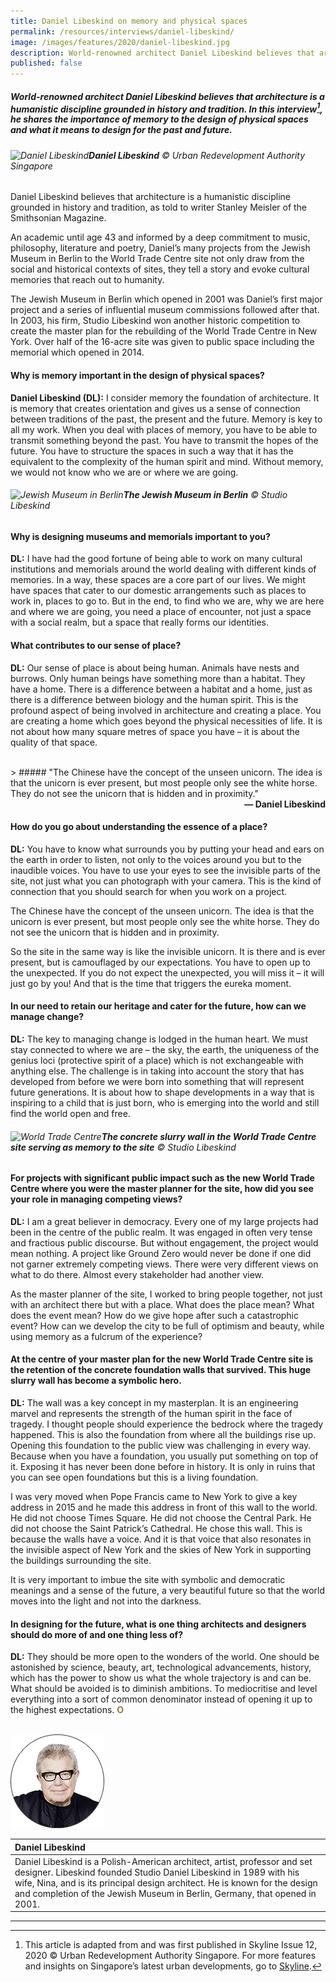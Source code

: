 ```yaml
---
title: Daniel Libeskind on memory and physical spaces
permalink: /resources/interviews/daniel-libeskind/
image: /images/features/2020/daniel-libeskind.jpg
description: World-renowned architect Daniel Libeskind believes that architecture is a humanistic discipline grounded in history and tradition. In this interview, he shares the importance of memory to the design of physical spaces and what it means to design for the past and future.
published: false
---
```


##### World-renowned architect Daniel Libeskind believes that architecture is a humanistic discipline grounded in history and tradition. In this interview[^1], he shares the importance of memory to the design of physical spaces and what it means to design for the past and future.

###### ![Daniel Libeskind](/images/features/2020/daniel-libeskind.jpg/)**Daniel Libeskind** © Urban Redevelopment Authority Singapore

Daniel Libeskind believes that architecture is a humanistic discipline grounded in history and tradition, as told to writer Stanley Meisler of the Smithsonian Magazine. 

An academic until age 43 and informed by a deep commitment to music, philosophy, literature and poetry, Daniel’s many projects from the Jewish Museum in Berlin to the World Trade Centre site not only draw from the social and historical contexts of sites, they tell a story and evoke cultural memories that reach out to humanity. 

The Jewish Museum in Berlin which opened in 2001 was Daniel’s first major project and a series of influential museum commissions followed after that. In 2003, his firm, Studio Libeskind won another historic competition to create the master plan for the rebuilding of the World Trade Centre in New York. Over half of the 16-acre site was given to public space including the memorial which opened in 2014. 

#### **Why is memory important in the design of physical spaces?**

**Daniel Libeskind (DL):** I consider memory the foundation of architecture. It is memory that creates orientation and gives us a sense of connection between traditions of the past, the present and the future. Memory is key to all my work. When you deal with places of memory, you have to be able to transmit something beyond the past. You have to transmit the hopes of the future. You have to structure the spaces in such a way that it has the equivalent to the complexity of the human spirit and mind. Without memory, we would not know who we are or where we are going.

###### ![Jewish Museum in Berlin](/images/features/2020/jewish-museum.jpg/)**The Jewish Museum in Berlin** © Studio Libeskind

#### **Why is designing museums and memorials important to you?**

**DL:** I have had the good fortune of being able to work on many cultural institutions and memorials around the world dealing with different kinds of memories. In a way, these spaces are a core part of our lives. We might have spaces that cater to our domestic arrangements such as places to work in, places to go to. But in the end, to find who we are, why we are here and where we are going, you need a place of encounter, not just a space with a social realm, but a space that really forms our identities.  

#### **What contributes to our sense of place?**

**DL:** Our sense of place is about being human. Animals have nests and burrows. Only human beings have something more than a habitat. They have a home. There is a difference between a habitat and a home, just as there is a difference between biology and the human spirit. This is the profound aspect of being involved in architecture and creating a place. You are creating a home which goes beyond the physical necessities of life. It is not about how many square metres of space you have – it is about the quality of that space. 

<br>
> ##### "The Chinese have the concept of the unseen unicorn. The idea is that the unicorn is ever present, but most people only see the white horse. They do not see the unicorn that is hidden and in proximity."

<div align="right"><b>— Daniel Libeskind</b></div>

#### **How do you go about understanding the essence of a place?**

**DL:** You have to know what surrounds you by putting your head and ears on the earth in order to listen, not only to the voices around you but to the inaudible voices. You have to use your eyes to see the invisible parts of the site, not just what you can photograph with your camera. This is the kind of connection that you should search for when you work on a project.

The Chinese have the concept of the unseen unicorn. The idea is that the unicorn is ever present, but most people only see the white horse. They do not see the unicorn that is hidden and in proximity. 

So the site in the same way is like the invisible unicorn. It is there and is ever present, but is camouflaged by our expectations. You have to open up to the unexpected. If you do not expect the unexpected, you will miss it – it will just go by you! And that is the time that triggers the eureka moment. 

#### **In our need to retain our heritage and cater for the future, how can we manage change?**

**DL:** The key to managing change is lodged in the human heart. We must stay connected to where we are – the sky, the earth, the uniqueness of the genius loci (protective spirit of a place) which is not exchangeable with anything else. The challenge is in taking into account the story that has developed from before we were born into something that will represent future generations. It is about how to shape developments in a way that is inspiring to a child that is just born, who is emerging into the world and still find the world open and free.

###### ![World Trade Centre](/images/features/2020/world-trade-centre.jpg/)**The concrete slurry wall in the World Trade Centre site serving as memory to the site** © Studio Libeskind

#### **For projects with significant public impact such as the new World Trade Centre where you were the master planner for the site, how did you see your role in managing competing views?**

**DL:** I am a great believer in democracy. Every one of my large projects had been in the centre of the public realm. It was engaged in often very tense and fractious public discourse. But without engagement, the project would mean nothing. A project like Ground Zero would never be done if one did not garner extremely competing views. There were very different views on what to do there. Almost every stakeholder had another view. 

As the master planner of the site, I worked to bring people together, not just with an architect there but with a place. What does the place mean? What does the event mean? How do we give hope after such a catastrophic event? How can we develop the city to be full of optimism and beauty, while using memory as a fulcrum of the experience?

#### **At the centre of your master plan for the new World Trade Centre site is the retention of the concrete foundation walls that survived. This huge slurry wall has become a symbolic hero.**

**DL:** The wall was a key concept in my masterplan. It is an engineering marvel and represents the strength of the human spirit in the face of tragedy. I thought people should experience the bedrock where the tragedy happened. This is also the foundation from where all the buildings rise up. Opening this foundation to the public view was challenging in every way. Because when you have a foundation, you usually put something on top of it. Exposing it has never been done before in history. It is only in ruins that you can see open foundations but this is a living foundation. 

I was very moved when Pope Francis came to New York to give a key address in 2015 and he made this address in front of this wall to the world. He did not choose Times Square. He did not choose the Central Park. He did not choose the Saint Patrick’s Cathedral. He chose this wall. This is because the walls have a voice. And it is that voice that also resonates in the invisible aspect of New York and the skies of New York in supporting the buildings surrounding the site. 

It is very important to imbue the site with symbolic and democratic meanings and a sense of the future, a very beautiful future so that the world moves into the light and not into the darkness.

#### **In designing for the future, what is one thing architects and designers should do more of and one thing less of?**

**DL:** They should be more open to the wonders of the world. One should be astonished by science, beauty, art, technological advancements, history, which has the power to show us what the whole trajectory is and can be. What should be avoided is to diminish ambitions. To mediocritise and level everything into a sort of common denominator instead of opening it up to the highest expectations. **<font color="#967942">O</font>** 

<br>

<div style="width:150px"><img src="/images/features/2020/daniel-libeskind2.png" alt="Daniel Libeskind" /></div>

| **Daniel Libeskind** |
|:---|
| Daniel Libeskind is a Polish-American architect, artist, professor and set designer. Libeskind founded Studio Daniel Libeskind in 1989 with his wife, Nina, and is its principal design architect. He is known for the design and completion of the Jewish Museum in Berlin, Germany, that opened in 2001. |

---

[^1]: This article is adapted from and was first published in Skyline Issue 12, 2020 © Urban Redevelopment Authority Singapore. For more features and insights on Singapore’s latest urban developments, go to [Skyline](https://www.ura.gov.sg/Corporate/Resources/Publications/).
